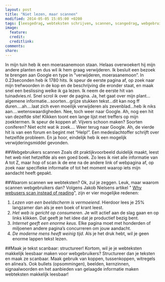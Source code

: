```yaml
---
layout: post
title: "Niet lezen, maar scannen"
modified: 2014-05-05 15:05:00 +0200
tags: [leesgedrag, webteksten schrijven, scannen, scangedrag, webgebruiker]
image:
  feature: 
  credit: 
  creditlink: 
comments: 
share: 
---
```

In mijn tuin heb ik een moerasanemoon staan. Helaas overwoekert hij
mijn andere planten en dus wil ik hem graag verwijderen. Ik besluit een bezoek te brengen aan Google en type in ”verwijderen,
moerasanemoon”. In 0.23seconden heb ik 1780 hits. 
Ik speur de eerste pagina af, op zoek naar mijn trefwoorden in de kop en de beschrijving die eronder staat, en maak snel een beslissing welke ik ga lezen. Ik neem de eerste hit van tuinadvies.nl. Snel scrol ik over de pagina. Ja, het gaat over mijn plant…algemene informatie…soorten…grijze stukken tekst…dit kan nog ff duren….ah….laat zich even moeilijk verwijderen als zevenblad…heb ik niks aan….wetenswaardigheden. Nee, toch weer naar Google. 
Ah, nog een hit van dezelfde site! Klikken toont een lange lijst met treffers op mijn zoektermen. Ik speur de koppen af: Vijvers schoon maken? Soorten coniferen? Niet echt wat ik zoek….
Weer terug naar Google. Ah, de vierde hit is van een forum en begint met “Help!”. Een medeslachtoffer schrijft over hetzelfde probleem. En ja hoor, eindelijk heb ik een mogelijk verwijderingsmiddel gevonden. 

##Webgebruikers scannen
Zoals dit praktijkvoorbeeld duidelijk maakt, leest het web niet
hetzelfde als een goed boek. Zo lees ik niet alle informatie van A tot
Z, maar hop of scan ik de ene na de andere link of webpagina af, op
zoek naar specifieke informatie of tot het moment waarop iets mijn
aandacht heeft gepakt.

##Waarom scannen we webteksten?
Ok, zul je zeggen. Leuk, maar waarom scannen webgebruikers dan?
Volgens Jakob Nielsens artikel "
[Why webusers scan instead of reading](http://www.nngroup.com/articles/why-web-users-scan-instead-reading/)",
zijn er vier mogelijke redenen:

1.	*Lezen van een beeldscherm is vermoeiend*. Hierdoor lees je 25%
      langzamer dan als je een boek of krant leest.  
2.	*Het web is gericht op consumeren*. Je wilt actief aan de slag
      gaan en op links klikken. Dat geeft je het idee dat je
      productief bezig bent.  
3.	 *Internet geeft een enorme keus*. Elke pagina moet met honderden
       of miljoenen andere pagina’s concurreren om jouw aandacht.  
4.	*De moderne mens heeft weinig tijd*. Als je het druk hebt, wil je
      geen enorme lappen tekst lezen.  

##Maak je tekst scanbaar: structureer!
Kortom, wil je je webteksten makkelijk leesbaar maken voor webgebruikers? Structureer dan je teksten en maak ze scanbaar. 
Maak gebruik van koppen, tussenkoppen, witregels en alinea’s. Ook bullets (opsommingen),  beelden, kernzinnen, signaalwoorden en het aanbieden van gelaagde informatie maken webteksten makkelijk leesbaar!

